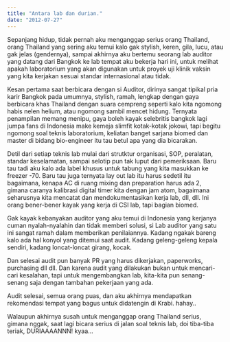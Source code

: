 ```yaml
---
title: "Antara lab dan durian."
date: "2012-07-27"
---
```


Sepanjang hidup, tidak pernah aku menganggap serius orang Thailand, orang Thailand yang sering aku temui kalo gak stylish, keren, gila, lucu, atau gak jelas (gendernya), sampai akhirnya aku bertemu seorang lab auditor yang datang dari Bangkok ke lab tempat aku bekerja hari ini, untuk melihat apakah laboratorium yang akan digunakan untuk proyek uji klinik vaksin yang kita kerjakan sesuai standar internasional atau tidak.

Kesan pertama saat berbicara dengan si Auditor, dirinya sangat tipikal pria karir Bangkok pada umumnya, stylish, ramah, lengkap dengan gaya berbicara khas Thailand dengan suara cempreng seperti kalo kita ngomong habis nelen helium, atau ngomong sambil mencet hidung. Ternyata penampilan memang menipu, gaya boleh kayak selebritis bangkok lagi jumpa fans di Indonesia make kemeja slimfit kotak-kotak jokowi, tapi begitu ngomong soal teknis laboratorium, keliatan banget sarjana biomed dan master di bidang bio-engineer itu tau betul apa yang dia bicarakan.

Detil dari setiap teknis lab mulai dari strutktur organisasi, SOP, peralatan, standar keselamatan, sampai selotip pun tak luput dari pemeriksaan. Baru tau tadi aku kalo ada label khusus untuk tabung yang kita masukkan ke freezer -70. Baru tau juga ternyata lay out lab itu harus sedetil itu bagaimana, kenapa AC di ruang mixing dan preparation harus ada 2, gimana caranya kalibrasi digital timer kita dengan jam atom, bagaimana seharusnya kita mencatat dan mendokumentasikan kerja lab, dll, dll. Ini orang bener-bener kayak yang kerja di CSI lab, tapi bagian biomed.

Gak kayak kebanyakan auditor yang aku temui di Indonesia yang kerjanya cuman nyalah-nyalahin dan tidak memberi solusi, si Lab auditor yang satu ini sangat ramah dalam memberikan penilaiannya. Kadang ngakak bareng kalo ada hal konyol yang ditemui saat audit. Kadang geleng-geleng kepala sendiri, kadang loncat-loncat girang, kocak.

Dan selesai audit pun banyak PR yang harus dikerjakan, paperworks, purchasing dll dll. Dan karena audit yang dilakukan bukan untuk mencari-cari kesalahan, tapi untuk mengembangkan lab, kita-kita pun senang-senang saja dengan tambahan pekerjaan yang ada.

Audit selesai, semua orang puas, dan aku akhirnya mendapatkan rekomendasi tempat yang bagus untuk didatengin di Krabi. hahay..

Walaupun akhirnya susah untuk menganggap orang Thailand serius, gimana nggak, saat lagi bicara serius di jalan soal teknis lab, doi tiba-tiba teriak, DURIAAAANNN! kyaa...
